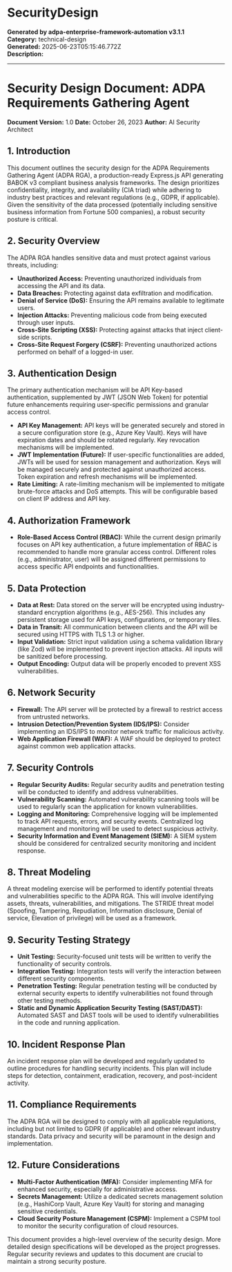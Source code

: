 # SecurityDesign

**Generated by adpa-enterprise-framework-automation v3.1.1**  
**Category:** technical-design  
**Generated:** 2025-06-23T05:15:46.772Z  
**Description:** 

---

# Security Design Document: ADPA Requirements Gathering Agent

**Document Version:** 1.0
**Date:** October 26, 2023
**Author:** AI Security Architect


## 1. Introduction

This document outlines the security design for the ADPA Requirements Gathering Agent (ADPA RGA), a production-ready Express.js API generating BABOK v3 compliant business analysis frameworks.  The design prioritizes confidentiality, integrity, and availability (CIA triad) while adhering to industry best practices and relevant regulations (e.g., GDPR, if applicable).  Given the sensitivity of the data processed (potentially including sensitive business information from Fortune 500 companies), a robust security posture is critical.


## 2. Security Overview

The ADPA RGA handles sensitive data and must protect against various threats, including:

* **Unauthorized Access:** Preventing unauthorized individuals from accessing the API and its data.
* **Data Breaches:** Protecting against data exfiltration and modification.
* **Denial of Service (DoS):** Ensuring the API remains available to legitimate users.
* **Injection Attacks:** Preventing malicious code from being executed through user inputs.
* **Cross-Site Scripting (XSS):** Protecting against attacks that inject client-side scripts.
* **Cross-Site Request Forgery (CSRF):** Preventing unauthorized actions performed on behalf of a logged-in user.


## 3. Authentication Design

The primary authentication mechanism will be API Key-based authentication, supplemented by JWT (JSON Web Token) for potential future enhancements requiring user-specific permissions and granular access control.

* **API Key Management:** API keys will be generated securely and stored in a secure configuration store (e.g., Azure Key Vault).  Keys will have expiration dates and should be rotated regularly.  Key revocation mechanisms will be implemented.
* **JWT Implementation (Future):**  If user-specific functionalities are added, JWTs will be used for session management and authorization.  Keys will be managed securely and protected against unauthorized access.  Token expiration and refresh mechanisms will be implemented.
* **Rate Limiting:**  A rate-limiting mechanism will be implemented to mitigate brute-force attacks and DoS attempts. This will be configurable based on client IP address and API key.


## 4. Authorization Framework

* **Role-Based Access Control (RBAC):**  While the current design primarily focuses on API key authentication, a future implementation of RBAC is recommended to handle more granular access control.  Different roles (e.g., administrator, user) will be assigned different permissions to access specific API endpoints and functionalities.


## 5. Data Protection

* **Data at Rest:** Data stored on the server will be encrypted using industry-standard encryption algorithms (e.g., AES-256).  This includes any persistent storage used for API keys, configurations, or temporary files.
* **Data in Transit:** All communication between clients and the API will be secured using HTTPS with TLS 1.3 or higher.
* **Input Validation:**  Strict input validation using a schema validation library (like Zod) will be implemented to prevent injection attacks.  All inputs will be sanitized before processing.
* **Output Encoding:**  Output data will be properly encoded to prevent XSS vulnerabilities.


## 6. Network Security

* **Firewall:**  The API server will be protected by a firewall to restrict access from untrusted networks.
* **Intrusion Detection/Prevention System (IDS/IPS):**  Consider implementing an IDS/IPS to monitor network traffic for malicious activity.
* **Web Application Firewall (WAF):**  A WAF should be deployed to protect against common web application attacks.


## 7. Security Controls

* **Regular Security Audits:**  Regular security audits and penetration testing will be conducted to identify and address vulnerabilities.
* **Vulnerability Scanning:**  Automated vulnerability scanning tools will be used to regularly scan the application for known vulnerabilities.
* **Logging and Monitoring:**  Comprehensive logging will be implemented to track API requests, errors, and security events.  Centralized log management and monitoring will be used to detect suspicious activity.
* **Security Information and Event Management (SIEM):**  A SIEM system should be considered for centralized security monitoring and incident response.


## 8. Threat Modeling

A threat modeling exercise will be performed to identify potential threats and vulnerabilities specific to the ADPA RGA.  This will involve identifying assets, threats, vulnerabilities, and mitigations.  The STRIDE threat model (Spoofing, Tampering, Repudiation, Information disclosure, Denial of service, Elevation of privilege) will be used as a framework.


## 9. Security Testing Strategy

* **Unit Testing:**  Security-focused unit tests will be written to verify the functionality of security controls.
* **Integration Testing:**  Integration tests will verify the interaction between different security components.
* **Penetration Testing:**  Regular penetration testing will be conducted by external security experts to identify vulnerabilities not found through other testing methods.
* **Static and Dynamic Application Security Testing (SAST/DAST):**  Automated SAST and DAST tools will be used to identify vulnerabilities in the code and running application.


## 10. Incident Response Plan

An incident response plan will be developed and regularly updated to outline procedures for handling security incidents.  This plan will include steps for detection, containment, eradication, recovery, and post-incident activity.


## 11. Compliance Requirements

The ADPA RGA will be designed to comply with all applicable regulations, including but not limited to GDPR (if applicable) and other relevant industry standards.  Data privacy and security will be paramount in the design and implementation.


## 12. Future Considerations

* **Multi-Factor Authentication (MFA):**  Consider implementing MFA for enhanced security, especially for administrative access.
* **Secrets Management:**  Utilize a dedicated secrets management solution (e.g., HashiCorp Vault, Azure Key Vault) for storing and managing sensitive credentials.
* **Cloud Security Posture Management (CSPM):**  Implement a CSPM tool to monitor the security configuration of cloud resources.


This document provides a high-level overview of the security design.  More detailed design specifications will be developed as the project progresses.  Regular security reviews and updates to this document are crucial to maintain a strong security posture.
